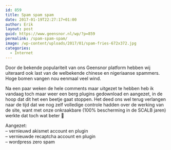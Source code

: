 ```yaml
---
id: 859
title: Spam spam spam
date: 2017-01-19T22:27:17+01:00
author: Erik
layout: post
guid: https://www.geensnor.nl/wp/?p=859
permalink: /spam-spam-spam/
image: /wp-content/uploads/2017/01/spam-fries-672x372.jpg
categories:
  - Internet
---
```

Door de bekende populariteit van ons Geensnor platform hebben wij uiteraard ook last van de welbekende chinese en nigeriaanse spammers. Hoge bomen vangen nou eenmaal veel wind.

Na een paar weken de hele comments maar uitgezet te hebben heb ik vandaag toch maar weer een berg plugins gedownload en aangezet, in de hoop dat dit het een beetje gaat stoppen. Het deed ons wel terug verlangen naar de tijd dat we nog zelf volledige controle hadden over de werking van de site, want met onze onkraakbare (100% bescherming in de SCALB jaren) werkte dat toch wat beter 🙂

Aangezet:  
&#8211; vernieuwd akismet account en plugin  
&#8211; vernieuwde recaptcha account en plugin  
&#8211; wordpress zero spam